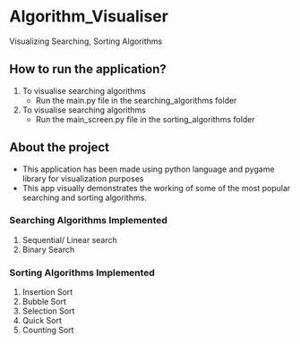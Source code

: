# Algorithm_Visualiser
Visualizing Searching, Sorting Algorithms

## How to run the application?
1. To visualise searching algorithms
   - Run the main.py file in the searching_algorithms folder
2. To visualise searching algorithms
   - Run the main_screen.py file in the sorting_algorithms folder

## About the project
- This application has been made using python language and pygame library for visualization purposes
- This app visually demonstrates the working of some of the most popular searching and sorting algorithms.

### Searching Algorithms Implemented
1. Sequential/ Linear search
2. Binary Search

### Sorting Algorithms Implemented
1. Insertion Sort
2. Bubble Sort 
3. Selection Sort
4. Quick Sort
5. Counting Sort
